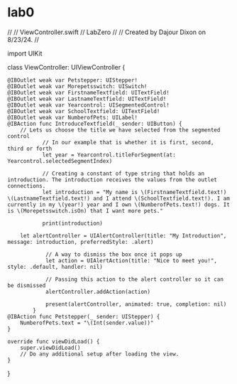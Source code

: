 # lab0
//
//  ViewController.swift
//  LabZero
//
//  Created by Dajour Dixon on 8/23/24.
//

import UIKit

class ViewController: UIViewController {
    
    @IBOutlet weak var Petstepper: UIStepper!
    @IBOutlet weak var Morepetsswitch: UISwitch!
    @IBOutlet weak var FirstnameTextfield: UITextField!
    @IBOutlet weak var LastnameTextfield: UITextField!
    @IBOutlet weak var Yearcontrol: UISegmentedControl!
    @IBOutlet weak var SchoolTextfield: UITextField!
    @IBOutlet weak var NumberofPets: UILabel!
    @IBAction func IntroduceTextfield(_ sender: UIButton) {
        // Lets us choose the title we have selected from the segmented control
               // In our example that is whether it is first, second, third or forth
               let year = Yearcontrol.titleForSegment(at: Yearcontrol.selectedSegmentIndex)
               
               // Creating a constant of type string that holds an introduction. The introduction receives the values from the outlet connections.
               let introduction = "My name is \(FirstnameTextfield.text!) \(LastnameTextfield.text!) and I attend \(SchoolTextfield.text!). I am currently in my \(year!) year and I own \(NumberofPets.text!) dogs. It is \(Morepetsswitch.isOn) that I want more pets."
               
               print(introduction)
        
        let alertController = UIAlertController(title: "My Introduction", message: introduction, preferredStyle: .alert)
                
                // A way to dismiss the box once it pops up
                let action = UIAlertAction(title: "Nice to meet you!", style: .default, handler: nil)
                
                // Passing this action to the alert controller so it can be dismissed
                alertController.addAction(action)
                
                present(alertController, animated: true, completion: nil)
            }
    @IBAction func Petstepper(_ sender: UIStepper) {
        NumberofPets.text = "\(Int(sender.value))"
    }
    
    override func viewDidLoad() {
        super.viewDidLoad()
        // Do any additional setup after loading the view.
    }


}

